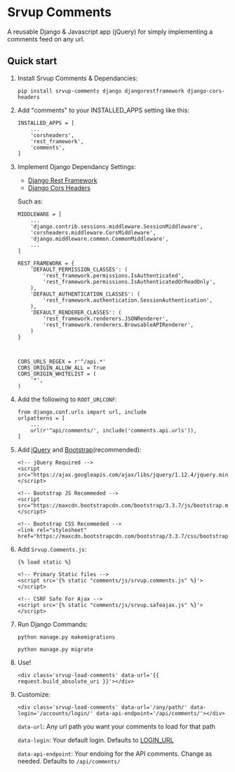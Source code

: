 Srvup Comments
=====

A reusable Django & Javascript app (jQuery) for simply implementing a comments feed on any url.


Quick start
-----------
1. Install Srvup Comments & Dependancies:

    ```
    pip install srvup-comments django djangorestframework django-cors-headers
    ```
    

2. Add "comments" to your INSTALLED_APPS setting like this:

    ```
    INSTALLED_APPS = [
        ...
        'corsheaders', 
        'rest_framework',
        'comments',
    ]
    ```

3. Implement Django Dependancy Settings:
    - [Django Rest Framework](http://www.django-rest-framework.org/)
    - [Django Cors Headers](https://github.com/ottoyiu/django-cors-headers)

    Such as:
    ```
    MIDDLEWARE = [
        ...
        'django.contrib.sessions.middleware.SessionMiddleware',
        'corsheaders.middleware.CorsMiddleware',
        'django.middleware.common.CommonMiddleware',
        ...
    ]

    REST_FRAMEWORK = {
        'DEFAULT_PERMISSION_CLASSES': (
            'rest_framework.permissions.IsAuthenticated',
            'rest_framework.permissions.IsAuthenticatedOrReadOnly',
        ),
        'DEFAULT_AUTHENTICATION_CLASSES': (
            'rest_framework.authentication.SessionAuthentication',
        ),
        'DEFAULT_RENDERER_CLASSES': (
            'rest_framework.renderers.JSONRenderer',
            'rest_framework.renderers.BrowsableAPIRenderer',
        )
    }



    CORS_URLS_REGEX = r'^/api.*'
    CORS_ORIGIN_ALLOW_ALL = True
    CORS_ORIGIN_WHITELIST = (
        '*',
    )

    ```

4. Add the following to `ROOT_URLCONF`:
    ```
    from django.conf.urls import url, include
    urlpatterns = [
        ...
        url(r'^api/comments/', include('comments.api.urls')),
    ]
    ```


5. Add [jQuery](http://jquery.com/) and [Bootstrap](http://getbootstrap.com/)(recommended):
    ```
    <!-- jQuery Required -->
    <script src="https://ajax.googleapis.com/ajax/libs/jquery/1.12.4/jquery.min.js"></script>

    <!-- Bootstrap JS Recommeded -->
    <script src="https://maxcdn.bootstrapcdn.com/bootstrap/3.3.7/js/bootstrap.min.js"></script>

    <!-- Bootstrap CSS Recommeded -->
    <link rel="stylesheet" href="https://maxcdn.bootstrapcdn.com/bootstrap/3.3.7/css/bootstrap.min.css">
    ```


6. Add `Srvup.Comments.js`:
    ```
    {% load static %} 

    <!-- Primary Static files -->
    <script src='{% static "comments/js/srvup.comments.js" %}'></script>

    <!-- CSRF Safe For Ajax -->
    <script src='{% static "comments/js/srvup.safeajax.js" %}'></script>
    ```

7. Run Django Commands:
    ```
    python manage.py makemigrations

    python manage.py migrate
    ```

8. Use!
    ```
    <div class='srvup-load-comments' data-url='{{ request.build_absolute_uri }}'></div>
    ```


9. Customize:
    ```
    <div class='srvup-load-comments' data-url='/any/path/' data-login='/accounts/login/' data-api-endpoint='/api/comments/'></div>
    ```

    `data-url`: Any url path you want your comments to load for that path

    `data-login`: Your default login. Defaults to [LOGIN_URL](https://docs.djangoproject.com/en/1.10/ref/settings/#std:setting-LOGIN_URL)

    `data-api-endpoint`: Your endoing for the API comments. Change as needed. Defaults to `/api/comments/`

